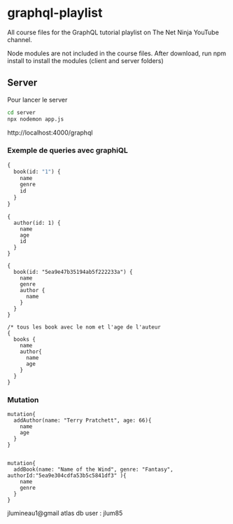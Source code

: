 # graphql-playlist

All course files for the GraphQL tutorial playlist on The Net Ninja YouTube channel.

Node modules are not included in the course files. After download, run npm install to install the modules (client and server folders)

## Server

Pour lancer le server

```bash
cd server
npx nodemon app.js
```

http://localhost:4000/graphql

### Exemple de queries avec graphiQL

```graphql
{
  book(id: "1") {
    name
    genre
    id
  }
}
```

```
{
  author(id: 1) {
    name
    age
    id
  }
}
```

```
{
  book(id: "5ea9e47b35194ab5f222233a") {
    name
    genre
    author {
      name
    }
  }
}
```

```
/* tous les book avec le nom et l'age de l'auteur
{
  books {
    name
    author{
      name
      age
    }
  }
}
```

### Mutation

```
mutation{
  addAuthor(name: "Terry Pratchett", age: 66){
    name
    age
  }
}


mutation{
  addBook(name: "Name of the Wind", genre: "Fantasy", authorId:"5ea9e304cdfa53b5c5841df3" ){
    name
    genre
  }
}
```

jlumineau1@gmail
atlas db user : jlum85

